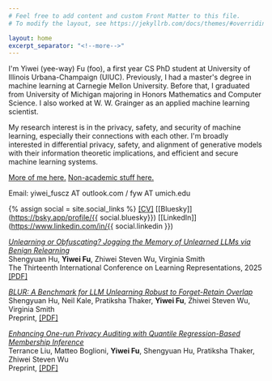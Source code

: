 ```yaml
---
# Feel free to add content and custom Front Matter to this file.
# To modify the layout, see https://jekyllrb.com/docs/themes/#overriding-theme-defaults

layout: home
excerpt_separator: "<!--more-->"
---
```


I'm Yiwei (yee-way) Fu (foo), a first year CS PhD student at University of Illinois Urbana-Champaign (UIUC). Previously, I had a master's degree in machine learning at Carnegie Mellon University. Before that, I graduated from University of Michigan majoring in Honors Mathematics and Computer Science. I also worked at W. W. Grainger as an applied machine learning scientist.

My research interest is in the privacy, safety, and security of machine learning, especially their connections with each other. I'm broadly interested in differential privacy, safety, and alignment of generative models with their information theoretic implications, and efficient and secure machine learning systems.

[More of me here.](/about) [Non-academic stuff here.](/fun)

Email: yiwei_fuscz AT outlook.com / fyw AT umich.edu 

{% assign social = site.social_links %}
[[CV]](/assets/images/about/Yiwei_Fu_cv.pdf) [[Bluesky]](https://bsky.app/profile/{{ social.bluesky}}) [[LinkedIn]](https://www.linkedin.com/in/{{ social.linkedin }})

<!--more-->

[*Unlearning or Obfuscating? Jogging the Memory of Unlearned LLMs via Benign Relearning*](https://arxiv.org/abs/2406.13356)\
Shengyuan Hu, **Yiwei Fu**, Zhiwei Steven Wu, Virginia Smith\
The Thirteenth International Conference on Learning Representations, 2025\
[\[PDF\]](https://arxiv.org/pdf/2406.13356)

[*BLUR: A Benchmark for LLM Unlearning Robust to Forget-Retain Overlap*]((https://arxiv.org/pdf/2506.15699))\
Shengyuan Hu, Neil Kale, Pratiksha Thaker, **Yiwei Fu**, Zhiwei Steven Wu, Virginia Smith\
Preprint, [\[PDF\]](https://arxiv.org/pdf/2506.15699)

[*Enhancing One-run Privacy Auditing with Quantile Regression-Based Membership Inference*](https://arxiv.org/abs/2506.15349)\
Terrance Liu, Matteo Boglioni, **Yiwei Fu**, Shengyuan Hu, Pratiksha Thaker, Zhiwei Steven Wu\
Preprint, [\[PDF\]](https://arxiv.org/pdf/2506.15349)